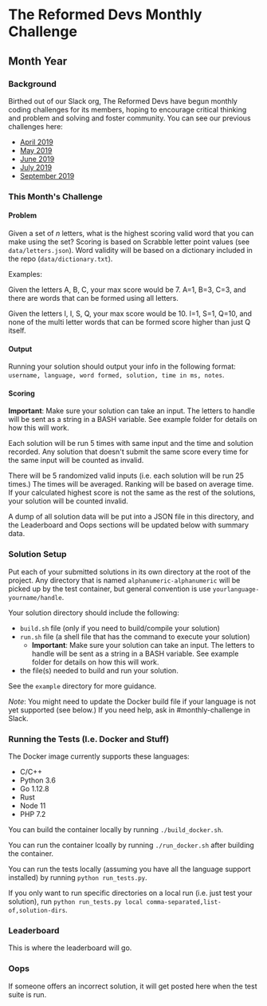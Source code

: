 # The Reformed Devs Monthly Challenge

## Month Year

### Background

Birthed out of our Slack org, The Reformed Devs have begun monthly coding challenges for its members, hoping to encourage critical thinking and problem and solving and foster community. You can see our previous challenges here:

* [April 2019](https://github.com/plusuncold/longest-word-test)
* [May 2019](https://github.com/plusuncold/rainfall-calc-challenge)
* [June 2019](https://github.com/ReformedDevs/challenge-2019-06)
* [July 2019](https://github.com/ReformedDevs/challenge-2019-07)
* [September 2019](https://github.com/ReformedDevs/challenge-2019-09)

### This Month's Challenge

#### Problem

Given a set of *n* letters, what is the highest scoring valid word that you can make using the set? Scoring is based on Scrabble letter point values (see `data/letters.json`). Word validity will be based on a dictionary included in the repo (`data/dictionary.txt`).

Examples:

Given the letters A, B, C, your max score would be 7. A=1, B=3, C=3, and there are words that can be formed using all letters.

Given the letters I, I, S, Q, your max score would be 10. I=1, S=1, Q=10, and none of the multi letter words that can be formed score higher than just Q itself.

#### Output

Running your solution should output your info in the following format: `username, language, word formed, solution, time in ms, notes`.

#### Scoring

**Important**: Make sure your solution can take an input. The letters to handle will be sent as a string in a BASH variable. See example folder for details on how this will work.

Each solution will be run 5 times with same input and the time and solution recorded. Any solution that doesn't submit the same score every time for the same input will be counted as invalid.

There will be 5 randomized valid inputs (i.e. each solution will be run 25 times.) The times will be averaged. Ranking will be based on average time. If your calculated highest score is not the same as the rest of the solutions, your solution will be counted invalid.

A dump of all solution data will be put into a JSON file in this directory, and the Leaderboard and Oops sections will be updated below with summary data.

### Solution Setup

Put each of your submitted solutions in its own directory at the root of the project. Any directory that is named `alphanumeric-alphanumeric` will be picked up by the test container, but general convention is use `yourlanguage-yourname/handle`.

Your solution directory should include the following:

* `build.sh` file (only if you need to build/compile your solution)
* `run.sh` file (a shell file that has the command to execute your solution)
  * **Important**: Make sure your solution can take an input. The letters to handle will be sent as a string in a BASH variable. See example folder for details on how this will work.
* the file(s) needed to build and run your solution.

See the `example` directory for more guidance.

*Note*: You might need to update the Docker build file if your language is not yet supported (see below.) If you need help, ask in #monthly-challenge in Slack.

### Running the Tests (I.e. Docker and Stuff)

The Docker image currently supports these languages:

* C/C++
* Python 3.6
* Go 1.12.8
* Rust
* Node 11
* PHP 7.2

You can build the container locally by running `./build_docker.sh`.

You can run the container lcoally by running `./run_docker.sh` after building the container.

You can run the tests locally (assuming you have all the language support installed) by running `python run_tests.py`.

If you only want to run specific directories on a local run (i.e. just test your solution), run `python run_tests.py local comma-separated,list-of,solution-dirs`.

### Leaderboard

This is where the leaderboard will go.

### Oops

If someone offers an incorrect solution, it will get posted here when the test suite is run.
